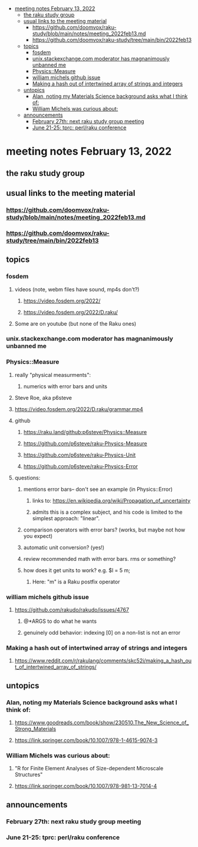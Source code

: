 - [meeting notes February 13, 2022](#org58ccd6a)
  - [the raku study group](#org9baa5ca)
  - [usual links to the meeting material](#orgf5ff581)
    - [<https://github.com/doomvox/raku-study/blob/main/notes/meeting_2022feb13.md>](#org6489608)
    - [<https://github.com/doomvox/raku-study/tree/main/bin/2022feb13>](#org31485c1)
  - [topics](#orgbe0441a)
    - [fosdem](#org91fa80c)
    - [unix.stackexchange.com moderator has magnanimously unbanned me](#org56da6f1)
    - [Physics::Measure](#org7a55a3b)
    - [william michels github issue](#org6af72f3)
    - [Making a hash out of intertwined array of strings and integers](#org70a0e54)
  - [untopics](#org7956829)
    - [Alan, noting my Materials Science background asks what I think of:](#orge68bdea)
    - [William Michels was curious about:](#orge69e0ef)
  - [announcements](#orga63719e)
    - [February 27th: next raku study group meeting](#orgcb3cf72)
    - [June 21-25: tprc: perl/raku conference](#orga647f48)


<a id="org58ccd6a"></a>

# meeting notes February 13, 2022


<a id="org9baa5ca"></a>

## the raku study group


<a id="orgf5ff581"></a>

## usual links to the meeting material


<a id="org6489608"></a>

### <https://github.com/doomvox/raku-study/blob/main/notes/meeting_2022feb13.md>


<a id="org31485c1"></a>

### <https://github.com/doomvox/raku-study/tree/main/bin/2022feb13>


<a id="orgbe0441a"></a>

## topics


<a id="org91fa80c"></a>

### fosdem

1.  videos (note, webm files have sound, mp4s don't?)

    1.  <https://video.fosdem.org/2022/>
    
    2.  <https://video.fosdem.org/2022/D.raku/>

2.  Some are on youtube (but none of the Raku ones)


<a id="org56da6f1"></a>

### unix.stackexchange.com moderator has magnanimously unbanned me


<a id="org7a55a3b"></a>

### Physics::Measure

1.  really "physical measurments":

    1.  numerics with error bars and units

2.  Steve Roe, aka p6steve

3.  <https://video.fosdem.org/2022/D.raku/grammar.mp4>

4.  github

    1.  <https://raku.land/github:p6steve/Physics::Measure>
    
    2.  <https://github.com/p6steve/raku-Physics-Measure>
    
    3.  <https://github.com/p6steve/raku-Physics-Unit>
    
    4.  <https://github.com/p6steve/raku-Physics-Error>

5.  questions:

    1.  mentions error bars&#x2013; don't see an example (in Physics::Error)
    
        1.  links to: <https://en.wikipedia.org/wiki/Propagation_of_uncertainty>
        
        2.  admits this is a complex subject, and his code is limited to the simplest approach: "linear".
    
    2.  comparison operators with error bars?  (works, but maybe not how you expect)
    
    3.  automatic unit conversion?  (yes!)
    
    4.  review recommended math with error bars.  rms or something?
    
    5.  how does it get units to work?  e.g. $l = 5 m;
    
        1.  Here: "m" is a Raku postfix operator


<a id="org6af72f3"></a>

### william michels github issue

1.  <https://github.com/rakudo/rakudo/issues/4767>

    1.  @\*ARGS to do what he wants
    
    2.  genuinely odd behavior: indexing [0] on a non-list is not an error


<a id="org70a0e54"></a>

### Making a hash out of intertwined array of strings and integers

1.  <https://www.reddit.com/r/rakulang/comments/skc52i/making_a_hash_out_of_intertwined_array_of_strings/>


<a id="org7956829"></a>

## untopics


<a id="orge68bdea"></a>

### Alan, noting my Materials Science background asks what I think of:

1.  <https://www.goodreads.com/book/show/230510.The_New_Science_of_Strong_Materials>

2.  <https://link.springer.com/book/10.1007/978-1-4615-9074-3>


<a id="orge69e0ef"></a>

### William Michels was curious about:

1.  "R for Finite Element Analyses of Size-dependent Microscale Structures"

2.  <https://link.springer.com/book/10.1007/978-981-13-7014-4>


<a id="orga63719e"></a>

## announcements


<a id="orgcb3cf72"></a>

### February 27th: next raku study group meeting


<a id="orga647f48"></a>

### June 21-25: tprc: perl/raku conference
